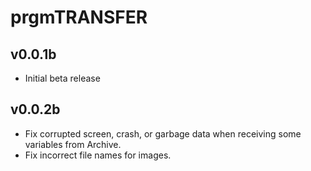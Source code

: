 # prgmTRANSFER

## v0.0.1b
- Initial beta release

## v0.0.2b
- Fix corrupted screen, crash, or garbage data when receiving some variables from Archive.
- Fix incorrect file names for images.
